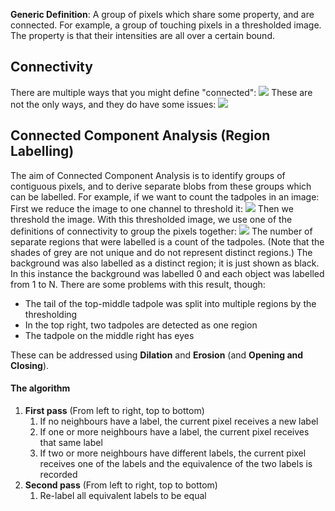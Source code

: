 **Generic Definition**: A group of pixels which share some property, and are connected.
For example, a group of touching pixels in a thresholded image. The property is that their intensities are all over a certain bound.
## Connectivity
There are multiple ways that you might define "connected":
![](Pasted%20image%2020230419115725.png)
These are not the only ways, and they do have some issues:
![](Pasted%20image%2020230419115804.png)
## Connected Component Analysis (Region Labelling)
The aim of Connected Component Analysis is to identify groups of contiguous pixels, and to derive separate blobs from these groups which can be labelled.
For example, if we want to count the tadpoles in an image:
First we reduce the image to one channel to threshold it:
![](Pasted%20image%2020230419120059.png)
Then we threshold the image. With this thresholded image, we use one of the definitions of connectivity to group the pixels together:
![](Pasted%20image%2020230419120150.png)
The number of separate regions that were labelled is a count of the tadpoles. (Note that the shades of grey are not unique and do not represent distinct regions.)
The background was also labelled as a distinct region; it is just shown as black. In this instance the background was labelled 0 and each object was labelled from 1 to N. 
There are some problems with this result, though:
- The tail of the top-middle tadpole was split into multiple regions by the thresholding
- In the top right, two tadpoles are detected as one region
- The tadpole on the middle right has eyes

These can be addressed using **Dilation** and **Erosion** (and **Opening and Closing**).

#### The algorithm
1. **First pass** (From left to right, top to bottom)
	1. If no neighbours have a label, the current pixel receives a new label
	2. If one or more neighbours have a label, the current pixel receives that same label
	3. If two or more neighbours have different labels, the current pixel receives one of the labels and the equivalence of the two labels is recorded
2. **Second pass** (From left to right, top to bottom)
	1. Re-label all equivalent labels to be equal